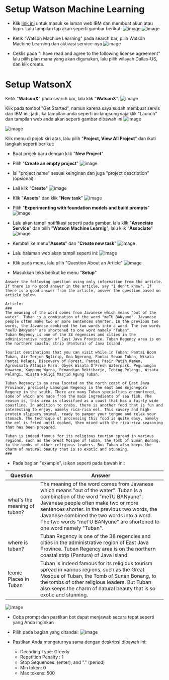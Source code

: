 # Setup Watson Machine Learning

* Klik [link ini](https://cloud.ibm.com/) untuk masuk ke laman web IBM dan membuat akun atau login. Lalu tampilan tap akan seperti gambar berikut:
![image](https://github.com/mslthn/Build-Generative-Virtual-Assistant-IBM-Watsonx/assets/75915809/2eca1288-635c-48e2-bab3-7126bcd55453)
![image](https://github.com/mslthn/Build-Generative-Virtual-Assistant-IBM-Watsonx/assets/75915809/2bc8116f-2d0d-4e9a-94ad-e85aad1ed9a5)

* Ketik "Watson Machine Learning" pada search bar, pilih Watson Machine Learning dan aktivasi service-nya
![image](https://github.com/mslthn/Build-Generative-Virtual-Assistant-IBM-Watsonx/assets/75915809/db1d4edc-8120-4d2a-af5a-43ee97b07d11)

* Ceklis pada "I have read and agree to the following license agreement" lalu pilih plan mana yang akan digunakan, lalu pilih wilayah Dallas-US, dan klik create.

# Setup WatsonX

Ketik "**WatsonX**" pada search bar, lalu klik "**WatsonX**".
![image](https://github.com/mslthn/Build-Generative-Virtual-Assistant-IBM-Watsonx/assets/75915809/31d5a467-7f1b-4d51-9f3e-bed4101dd345)

Klik pada tombol "Get Started", namun karena saya sudah membuat servis dari IBM ini, jadi jika tampilan anda seperti ini langsung saja klik "Launch" dan tampilan web anda akan seperti gambar dibawah ini
![image](https://github.com/mslthn/Build-Generative-Virtual-Assistant-IBM-Watsonx/assets/75915809/bb33f944-59f0-4d8a-ae69-a15d34f42b53)

![image](https://github.com/mslthn/Build-Generative-Virtual-Assistant-IBM-Watsonx/assets/75915809/86b418c8-072b-4180-9175-bc2c5b83101c)

Klik menu di pojok kiri atas, lalu pilih "**Project, View All Project**" dan ikuti langkah seperti berikut:
* Buat projek baru dengan klik "**New Project**"
* Pilih "**Create an empty project**"
  ![image](https://github.com/mslthn/Build-Generative-Virtual-Assistant-IBM-Watsonx/assets/75915809/a54a5b28-3117-4e8f-9530-1d8136901809)

* Isi "project name" sesuai keinginan dan juga "project description" (opsional)
* Lali klik "**Create**"
  ![image](https://github.com/mslthn/Build-Generative-Virtual-Assistant-IBM-Watsonx/assets/75915809/7ca9f151-b55a-49e6-a3f8-8a59c46fd8fa)

* Klik "**Assets**" dan klik "**New task**"
  ![image](https://github.com/mslthn/Build-Generative-Virtual-Assistant-IBM-Watsonx/assets/75915809/5616fa6b-89a2-4678-9e00-b643da88e77c)

* Pilih "**Experimenting with foundation models and build prompts**"
  ![image](https://github.com/mslthn/Build-Generative-Virtual-Assistant-IBM-Watsonx/assets/75915809/85b1ee94-5bfb-4f76-b8fc-fccd17412e50)

* Lalu akan tampil notifikasi seperti pada gambar, lalu klik "**Associate Service**" dan pilih "**Watson Machine Learnig**", lalu klik "**Associate**"
  ![image](https://github.com/mslthn/Build-Generative-Virtual-Assistant-IBM-Watsonx/assets/75915809/3de091cb-aa91-4e32-a4b3-2ec238ab5444)

* Kembali ke menu"**Assets**" dan "**Create new task**"
  ![image](https://github.com/mslthn/Build-Generative-Virtual-Assistant-IBM-Watsonx/assets/75915809/0d554fcb-ed68-4a69-a399-dd1a67c56cc3)

* Lalu halaman web akan tampil seperti ini:
  ![image](https://github.com/mslthn/Build-Generative-Virtual-Assistant-IBM-Watsonx/assets/75915809/61f19b35-f18e-4747-8c38-5e8280c40b5f)

* Klik pada menu, lalu pilih "Question About an Article"
  ![image](https://github.com/mslthn/Build-Generative-Virtual-Assistant-IBM-Watsonx/assets/75915809/0acdf35a-1ee9-45c4-b0f3-0071b45f68a8)


* Masukkan teks berikut ke menu "**Setup**"
```
Answer the following question using only information from the article. If there is no good answer in the article, say "I don't know". If there is a good answer from the article, answer the question based on article below.

Article: 
###
The meaning of the word comes from Javanese which means "out of the water". Tuban is a combination of the word "meTU BANyune". Javanese people often make two or more sentences shorter. In the previous two words, the Javanese combined the two words into a word. The two words "meTU BANyune" are shortened to one word namely "Tuban".
Tuban Regency is one of the 38 regencies and cities in the administrative region of East Java Province. Tuban Regency area is on the northern coastal strip (Pantura) of Java Island.

Tourist destinations that you can visit while in Tuban: Pantai Boom Tuban, Air Terjun Nglirip, Goa Ngerong, Pantai Sowan Tuban, Wisata Pantai Kelapa, Discovery of Forest, Pantai Pasir Putih Remen, Agrowisata Attaqie Farm, Obyek Wisata D’Fresh Waterpark, Pegunungan Kuwasen, Kampung Warna, Pemandian Bektiharjo, Tebing Pelangi, Wisata Pelangi, Wisata Religi Masjid Agung Tuban.

Tuban Regency is an area located on the north coast of East Java Province, precisely Lamongan Regency in the east and Bojonegoro Regency in the south. There are many Tuban specialties encountered, some of which are made from the main ingredients of sea fish. The reason is, this area is classified as a coast that has a fairly wide coastline. In addition to crabs, there is another food that is fun and interesting to enjoy, namely rica-rica eel. This savory and high-protein slippery animal, ready to pamper your tongue and relax your stomach. The technique of processing this food is quite easy, namely the eel is fried until cooked, then mixed with the rica-rica seasoning that has been prepared.

Tuban is indeed famous for its religious tourism spread in various regions, such as the Great Mosque of Tuban, the Tomb of Sunan Bonang, to the tombs of other religious leaders. But Tuban also keeps the charm of natural beauty that is so exotic and stunning.
###
```
* Pada bagian "example", isikan seperti pada bawah ini:
  
| Question                   | Answer                                                                                                                                |
|----------------------------|---------------------------------------------------------------------------------------------------------------------------------------|
| what's the meaning of tuban?       | The meaning of the word comes from Javanese which means "out of the water". Tuban is a combination of the word "meTU BANyune". Javanese people often make two or more sentences shorter. In the previous two words, the Javanese combined the two words into a word. The two words "meTU BANyune" are shortened to one word namely "Tuban". |
| where is tuban? | Tuban Regency is one of the 38 regencies and cities in the administrative region of East Java Province. Tuban Regency area is on the northern coastal strip (Pantura) of Java Island.              |
| Iconic Places in Tuban | Tuban is indeed famous for its religious tourism spread in various regions, such as the Great Mosque of Tuban, the Tomb of Sunan Bonang, to the tombs of other religious leaders. But Tuban also keeps the charm of natural beauty that is so exotic and stunning. |

![image](https://github.com/mslthn/Build-Generative-Virtual-Assistant-IBM-Watsonx/assets/75915809/ba898c78-9a9b-4008-b006-7b39d4223f99)


* Coba prompt dan pastikan bot dapat menjawab secara tepat seperti yang Anda inginkan
* Pilih pada bagian yang ditandai:
  ![image](https://github.com/mslthn/Build-Generative-Virtual-Assistant-IBM-Watsonx/assets/75915809/36d01df3-4af8-4c1b-9e65-3383bcafda53)

* Pastikan Anda mengaturnya sama dengan deskripsi dibawah ini:
  * Decoding Type: Greedy
  * Repetition Penalty : 1
  * Stop Sequences: (enter), and "." (period)
  * Min token: 0
  * Max tokens: 500
    
